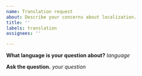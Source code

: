 ```yaml
---
name: Translation request
about: Describe your concerns about localization.
title: ''
labels: translation
assignees: ''

---
```


**What language is your question about?**
*language*

**Ask the question.**
*your question*
